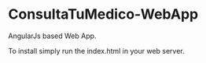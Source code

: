 # ConsultaTuMedico-WebApp
AngularJs based Web App.

To install simply run the index.html in your web server.
